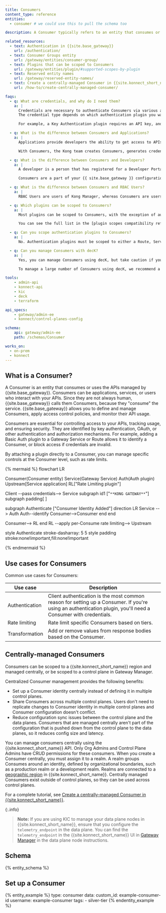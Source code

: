 ```yaml
---
title: Consumers
content_type: reference
entities:
  - consumer # we could use this to pull the schema too

description: A Consumer typically refers to an entity that consumes or uses the APIs managed by {{site.base_gateway}}.

related_resources:
  - text: Authentication in {{site.base_gateway}}
    url: /authentication/
  - text: Consumer Groups entity
    url: /gateway/entities/consumer-group/
  - text: Plugins that can be scoped to Consumers
    url: /gateway/entities/plugin/#supported-scopes-by-plugin
  - text: Reserved entity names
    url: /gateway/reserved-entity-names/
  - text: Create a centrally-managed Consumer in {{site.konnect_short_name}}
    url: /how-to/create-centrally-managed-consumer/

faqs:
  - q: What are credentials, and why do I need them?
    a: |
      Credentials are necessary to authenticate Consumers via various authentication mechanisms.
      The credential type depends on which authentication plugin you want to use.

      For example, a Key Authentication plugin requires an API key, and a Basic Authentication plugin requires a username and password pair.

  - q: What is the difference between Consumers and Applications?
    a: |
      Applications provide developers the ability to get access to APIs managed by {{site.base_gateway}} or {{site.konnect_short_name}} with no interaction from the Kong admin team to generate the required credentials. Applications are managed using the Developer Portal.

      With Consumers, the Kong team creates Consumers, generates credentials, and shares them with the developers that need access to the APIs.

  - q: What is the difference between Consumers and Developers?
    a: |
      A developer is a person that has registered for a Developer Portal. They can create applications and manage credentials themselves.

      Consumers are a part of your {{ site.base_gateway }} configuration and are managed by your administrators.

  - q: What is the difference between Consumers and RBAC Users?
    a: |
      RBAC Users are users of Kong Manager, whereas Consumers are users of the services proxied by the Gateway itself.

  - q: Which plugins can be scoped to Consumers?
    a: |
      Most plugins can be scoped to Consumers, with the exception of authentication plugins and plugins that control routing.

      You can see the full list in the [plugin scopes compatibility reference](/gateway/entities/plugin/#supported-scopes-by-plugin).

  - q: Can you scope authentication plugins to Consumers?
    a: |
      No. Authentication plugins must be scoped to either a Route, Service, or globally.

  - q: Can you manage Consumers with decK?
    a: |
      Yes, you can manage Consumers using decK, but take caution if you have a large number of Consumers as the sync time will be high.

      To manage a large number of Consumers using decK, we recommend a federated configuration management approach where Consumers are placed in to Consumer Groups and managed separately from the rest of your configuration.

tools:
    - admin-api
    - konnect-api
    - kic
    - deck
    - terraform

api_specs:
    - gateway/admin-ee
    - konnect/control-planes-config

schema:
    api: gateway/admin-ee
    path: /schemas/Consumer

works_on:
  - on-prem
  - konnect
---
```


## What is a Consumer?

A Consumer is an entity that consumes or uses the APIs managed by {{site.base_gateway}}.
Consumers can be applications, services, or users who interact with your APIs.
Since they are not always human, {{site.base_gateway}} calls them Consumers, because they "consume" the service.
{{site.base_gateway}} allows you to define and manage Consumers, apply access control policies, and monitor their API usage.

Consumers are essential for controlling access to your APIs, tracking usage, and ensuring security.
They are identified by key authentication, OAuth, or other authentication and authorization mechanisms.
For example, adding a Basic Auth plugin to a Gateway Service or Route allows it to identify a Consumer, or block access if credentials are invalid.

By attaching a plugin directly to a Consumer, you can manage specific controls at the Consumer level, such as rate limits.

<!--vale off -->

{% mermaid %}
flowchart LR

Consumer(Consumer 
entity)
Service(Gateway 
Service)
Auth(Auth
plugin)
Upstream[Service 
application]
RL["Rate Limiting 
plugin"]

Client --pass
credentials--> Service
subgraph id1 ["`**KONG GATEWAY**`"]
    subgraph padding[ ]

subgraph Authenticate ["Consumer Identity Added"]
    direction LR
    Service --> Auth
    Auth--identify 
    Consumer-->Consumer
    end
end

Consumer--> RL
end
RL --apply 
per-Consume
rate limiting--> Upstream

style Authenticate stroke-dasharray: 5 5
style padding stroke:none!important,fill:none!important

{% endmermaid %}

<!--vale on -->

## Use cases for Consumers

Common use cases for Consumers:

|Use case | Description|
|---------|------------|
| Authentication | Client authentication is the most common reason for setting up a Consumer. If you're using an authentication plugin, you'll need a Consumer with credentials. |
| Rate limiting | Rate limit specific Consumers based on tiers. |
| Transformation | Add or remove values from response bodies based on the Consumer. |

## Centrally-managed Consumers 

Consumers can be scoped to a {{site.konnect_short_name}} region and managed centrally, or be scoped to a control plane in Gateway Manager.

Centralized Consumer management provides the following benefits:
* Set up a Consumer identity centrally instead of defining it in multiple control planes.
* Share Consumers across multiple control planes. Users don't need to replicate changes to Consumer identity in multiple control planes and Consumer configuration doesn't conflict.
* Reduce configuration sync issues between the control plane and the data planes. Consumers that are managed centrally aren't part of the configuration that is pushed down from the control plane to the data planes, so it reduces config size and latency. 

You can manage consumers centrally using the {{site.konnect_short_name}} API. Only Org Admins and Control Plane Admins have CRUD permissions for these consumers. When you create a Consumer centrally, you must assign it to a realm. A realm groups Consumes around an identity, defined by organizational boundaries, such as a production realm or a development realm. Realms are connected to a [geographic region](/konnect-geos/) in {{site.konnect_short_name}}. Centrally managed Consumers exist outside of control planes, so they can be used across control planes.

For a complete tutorial, see [Create a centrally-managed Consumer in {{site.konnect_short_name}}](/how-to/create-centrally-managed-consumer/).

{:.info}
> **Note:** If you are using KIC to manage your data plane nodes in {{site.konnect_short_name}}, ensure that you configure the `telemetry_endpoint` in the data plane. You can find the `telemetry_endpoint` in the {{site.konnect_short_name}} UI in [Gateway Manager](https://cloud.konghq.com/gateway-manager/) in the data plane node instructions.

## Schema

{% entity_schema %}

## Set up a Consumer

{% entity_example %}
type: consumer
data:
  custom_id: example-consumer-id
  username: example-consumer
  tags:
    - silver-tier
{% endentity_example %}
